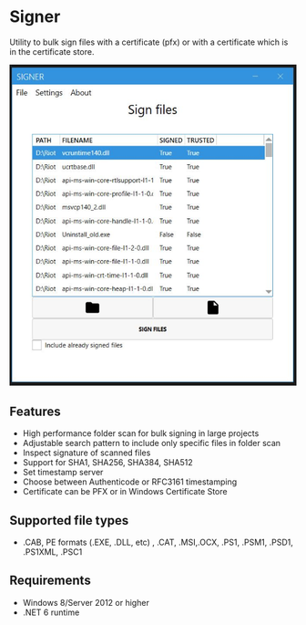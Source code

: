 # Signer

Utility to bulk sign files with a certificate (pfx) or with a certificate which is in the certificate store.

![alt text](https://github.com/Kleinrotti/Signer/blob/main/img.JPG)

## Features

- High performance folder scan for bulk signing in large projects
- Adjustable search pattern to include only specific files in folder scan
- Inspect signature of scanned files
- Support for SHA1, SHA256, SHA384, SHA512
- Set timestamp server
- Choose between Authenticode or RFC3161 timestamping
- Certificate can be PFX or in Windows Certificate Store

## Supported file types

- .CAB, PE formats (.EXE, .DLL, etc) , .CAT, .MSI,.OCX, .PS1, .PSM1, .PSD1, .PS1XML, .PSC1

## Requirements

- Windows 8/Server 2012 or higher
- .NET 6 runtime
